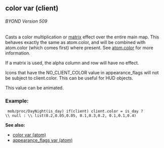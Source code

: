 ## color var (client) 
###### BYOND Version 509



Casts a color multiplication or
[matrix](/ref/%7Bnotes%7D/color-matrix.md)  effect over the entire main map.
This behaves exactly the same as atom.color, and will be combined with
atom.color (which comes first) where present. See
[atom.color](/ref/atom/var/color.md) for more information. 

If a
matrix is used, the alpha column and row will have no effect.


Icons that have the NO_CLIENT_COLOR value in appearance_flags
will not be subject to client.color. This can be useful for HUD objects.


This value can be animated.
### Example:

```
 mob/proc/DayNight(is_day) if(client) client.color = is_day ?
\\ null : \\ list(0.2,0.05,0.05, 0.1,0.3,0.2, 0.1,0.1,0.4) 
```


**See also:**
+   [color var (atom)](/ref/atom/var/color.md) 
+   [appearance_flags var (atom)](/ref/atom/var/appearance_flags.md) 